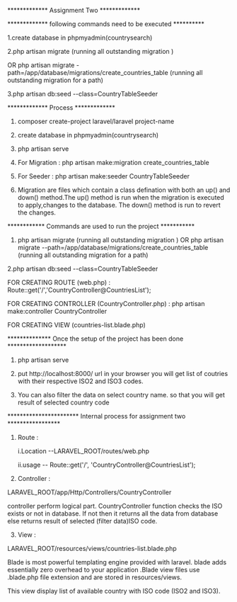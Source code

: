 
************* Assignment Two *************

************* following commands need to be executed **********

1.create database in phpmyadmin(countrysearch)


2.php artisan migrate (running all outstanding migration )

OR php artisan migrate - path=/app/database/migrations/create_countries_table (running all outstanding migration for a path)

3.php artisan db:seed --class=CountryTableSeeder


************* Process *************

1. composer create-project laravel/laravel project-name

2. create database in phpmyadmin(countrysearch)

3. php artisan serve

4. For Migration : php artisan make:migration create_countries_table

5. For Seeder : php artisan make:seeder CountryTableSeeder

6. Migration are files which contain a class defination with both an up() and down() method.The up() method is run when the migration is executed to apply,changes to the database. The down() method is run to revert the changes.


************ Commands are used to run the project ***********

1. php artisan migrate (running all outstanding migration ) OR php artisan migrate --path=/app/database/migrations/create_countries_table (running all outstanding migration for a path)

2.php artisan db:seed --class=CountryTableSeeder

FOR CREATING ROUTE (web.php) :
Route::get('/','CountryController@CountriesList');

FOR CREATING CONTROLLER (CountryController.php) :
php artisan make:controller CountryController

FOR CREATING VIEW (countries-list.blade.php)


************** Once the setup of the project has been done *******************

1. php artisan serve

2. put http://localhost:8000/ url in your browser you will get list of coutries with their respective ISO2 and ISO3 codes.

3. You can also filter the data on select country name. so that you will get result of selected country code



*********************** Internal process for assignment two *****************

 
1. Route :

	i.Location --LARAVEL_ROOT/routes/web.php
	
	ii.usage --
	Route::get('/', 'CountryController@CountriesList');


2. Controller :

LARAVEL_ROOT/app/Http/Controllers/CountryController

controller perform logical part. CountryController function checks the ISO exists or not in database. If not then it returns all the data from database else returns result of selected (filter data)ISO code.

3. View  :
 
 LARAVEL_ROOT/resources/views/countries-list.blade.php

 Blade is most powerful templating engine provided with laravel. blade adds essentially zero overhead to your application .Blade view files use .blade.php file extension and are stored in resources/views.

 This view display list of available country with ISO code (ISO2 and ISO3).
